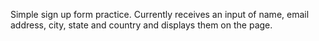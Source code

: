 Simple sign up form practice.
Currently receives an input of name, email address, city, state and country and displays them on the page.  
